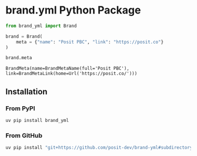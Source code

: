 # brand.yml Python Package


``` python
from brand_yml import Brand

brand = Brand(
    meta = {"name": "Posit PBC", "link": "https://posit.co"}
)

brand.meta
```

    BrandMeta(name=BrandMetaName(full='Posit PBC'), link=BrandMetaLink(home=Url('https://posit.co/')))

## Installation

### From PyPI

``` bash
uv pip install brand_yml
```

### From GitHub

``` bash
uv pip install "git+https://github.com/posit-dev/brand-yml#subdirectory=pkg-py"
```
